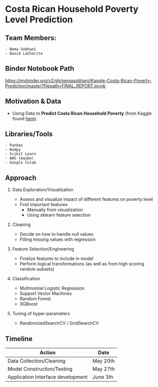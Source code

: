 # Costa Rican Household Poverty Level Prediction

## Team Members:
    - Nema Sobhani
    - David LaCharite

## Binder Notebook Path

https://mybinder.org/v2/gh/nemasobhani/Kaggle-Costa-Rican-Poverty-Prediction/master?filepath=FINAL_REPORT.ipynb

## Motivation & Data
  - Using Data to **Predict Costa Rican Household Poverty** (from Kaggle found [here](https://www.kaggle.com/c/costa-rican-household-poverty-prediction)).

## Libraries/Tools
    - Pandas
    - Numpy
    - Scikit Learn
    - AWS (maybe)
    - Google Colab

## Approach

1.  Data Exploration/Visualization
    -  Assess and visualize impact of different features on poverty level
    -  Find important features
        -  Manually from visualization
        -  Using sklearn feature selection

2.  Cleaning
    -  Decide on how to handle null values
    -  Filling missing values with regression
    
3.  Feature Selection/Engineering
    -  Finalize features to include in model
    -  Perform logical transformations (as well as from high scoring random subsets)
    
4.  Classification
    -  Multinomial Logistic Regression 
    -  Support Vector Machines
    -  Random Forest
    -  XGBoost
    
5.  Tuning of hyper-parameters
    -  RandomizedSearchCV / GridSearchCV


## Timeline

Action | Date
--- | --- 
Data Collection/Cleaning | May 20th
Model Construction/Testing | May 27th
Application Interface development | June 3th
